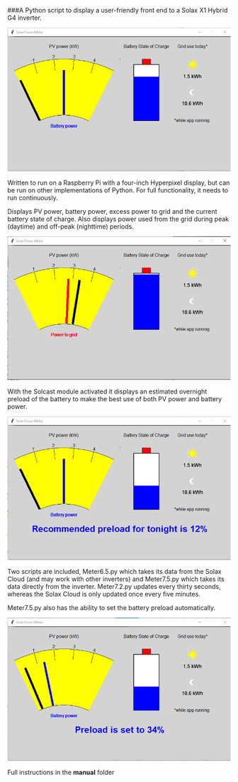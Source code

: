 ###A Python script to display a user-friendly front end to a Solax X1 Hybrid G4 inverter.

![](/Pictures/Display.jpg)

Written to run on a Raspberry Pi with a four-inch Hyperpixel display, but can be run on other implementations of Python. For full functionality, it needs to run continuously.

Displays PV power, battery power, excess power to grid and the current battery state of charge.
Also displays power used from the grid during peak (daytime) and off-peak (nighttime) periods.

![](/Pictures/Grid.jpg)

With the Solcast module activated it displays an estimated overnight preload of the battery to make the best use of both PV power and battery power.

![](/Pictures/Preload.jpg)

Two scripts are included, Meter6.5.py which takes its data from the Solax Cloud (and may work with other inverters) and Meter7.5.py which takes its data directly from the inverter.
Meter7.2.py updates every thirty seconds, whereas the Solax Cloud is only updated once every five minutes.

Meter7.5.py also has the ability to set the battery preload automatically.

![](/Pictures/Set_to.jpg) 

Full instructions in the **manual** folder
 
